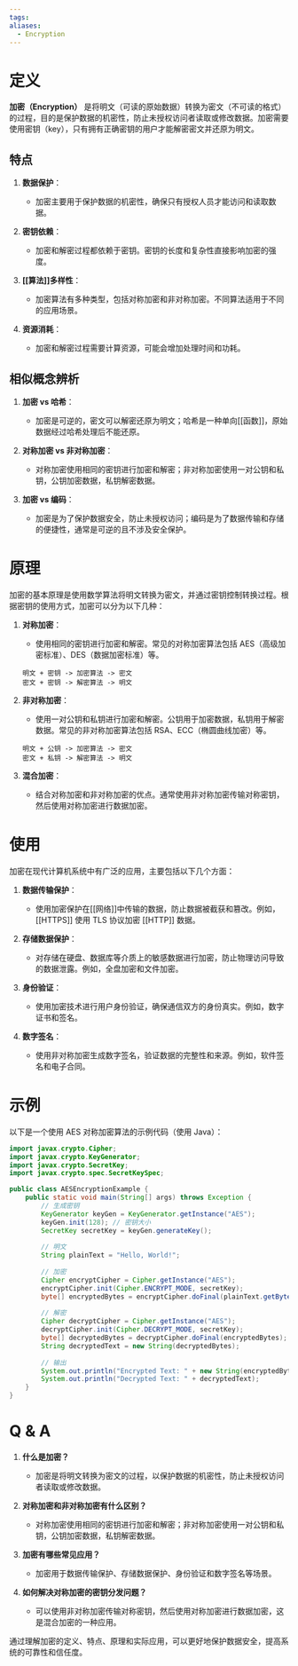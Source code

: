 ```yaml
---
tags: 
aliases:
  - Encryption
---
```


# 定义

**加密（Encryption）** 是将明文（可读的原始数据）转换为密文（不可读的格式）的过程，目的是保护数据的机密性，防止未授权访问者读取或修改数据。加密需要使用密钥（key），只有拥有正确密钥的用户才能解密密文并还原为明文。

## 特点

1. **数据保护**：
   - 加密主要用于保护数据的机密性，确保只有授权人员才能访问和读取数据。
   
2. **密钥依赖**：
   - 加密和解密过程都依赖于密钥。密钥的长度和复杂性直接影响加密的强度。

3. **[[算法]]多样性**：
   - 加密算法有多种类型，包括对称加密和非对称加密。不同算法适用于不同的应用场景。

4. **资源消耗**：
   - 加密和解密过程需要计算资源，可能会增加处理时间和功耗。

## 相似概念辨析

1. **加密 vs 哈希**：
   - 加密是可逆的，密文可以解密还原为明文；哈希是一种单向[[函数]]，原始数据经过哈希处理后不能还原。

2. **对称加密 vs 非对称加密**：
   - 对称加密使用相同的密钥进行加密和解密；非对称加密使用一对公钥和私钥，公钥加密数据，私钥解密数据。

3. **加密 vs 编码**：
   - 加密是为了保护数据安全，防止未授权访问；编码是为了数据传输和存储的便捷性，通常是可逆的且不涉及安全保护。

# 原理

加密的基本原理是使用数学算法将明文转换为密文，并通过密钥控制转换过程。根据密钥的使用方式，加密可以分为以下几种：

1. **对称加密**：
   - 使用相同的密钥进行加密和解密。常见的对称加密算法包括 AES（高级加密标准）、DES（数据加密标准）等。
   
   ```plaintext
   明文 + 密钥 -> 加密算法 -> 密文
   密文 + 密钥 -> 解密算法 -> 明文
   ```

2. **非对称加密**：
   - 使用一对公钥和私钥进行加密和解密。公钥用于加密数据，私钥用于解密数据。常见的非对称加密算法包括 RSA、ECC（椭圆曲线加密）等。
   
   ```plaintext
   明文 + 公钥 -> 加密算法 -> 密文
   密文 + 私钥 -> 解密算法 -> 明文
   ```

3. **混合加密**：
   - 结合对称加密和非对称加密的优点。通常使用非对称加密传输对称密钥，然后使用对称加密进行数据加密。

# 使用

加密在现代计算机系统中有广泛的应用，主要包括以下几个方面：

1. **数据传输保护**：
   - 使用加密保护在[[网络]]中传输的数据，防止数据被截获和篡改。例如，[[HTTPS]] 使用 TLS 协议加密 [[HTTP]] 数据。

2. **存储数据保护**：
   - 对存储在硬盘、数据库等介质上的敏感数据进行加密，防止物理访问导致的数据泄露。例如，全盘加密和文件加密。

3. **身份验证**：
   - 使用加密技术进行用户身份验证，确保通信双方的身份真实。例如，数字证书和签名。

4. **数字签名**：
   - 使用非对称加密生成数字签名，验证数据的完整性和来源。例如，软件签名和电子合同。

# 示例

以下是一个使用 AES 对称加密算法的示例代码（使用 Java）：

```java
import javax.crypto.Cipher;
import javax.crypto.KeyGenerator;
import javax.crypto.SecretKey;
import javax.crypto.spec.SecretKeySpec;

public class AESEncryptionExample {
    public static void main(String[] args) throws Exception {
        // 生成密钥
        KeyGenerator keyGen = KeyGenerator.getInstance("AES");
        keyGen.init(128); // 密钥大小
        SecretKey secretKey = keyGen.generateKey();
        
        // 明文
        String plainText = "Hello, World!";
        
        // 加密
        Cipher encryptCipher = Cipher.getInstance("AES");
        encryptCipher.init(Cipher.ENCRYPT_MODE, secretKey);
        byte[] encryptedBytes = encryptCipher.doFinal(plainText.getBytes());
        
        // 解密
        Cipher decryptCipher = Cipher.getInstance("AES");
        decryptCipher.init(Cipher.DECRYPT_MODE, secretKey);
        byte[] decryptedBytes = decryptCipher.doFinal(encryptedBytes);
        String decryptedText = new String(decryptedBytes);
        
        // 输出
        System.out.println("Encrypted Text: " + new String(encryptedBytes));
        System.out.println("Decrypted Text: " + decryptedText);
    }
}
```

# Q & A

1. **什么是加密？**
   - 加密是将明文转换为密文的过程，以保护数据的机密性，防止未授权访问者读取或修改数据。

2. **对称加密和非对称加密有什么区别？**
   - 对称加密使用相同的密钥进行加密和解密；非对称加密使用一对公钥和私钥，公钥加密数据，私钥解密数据。

3. **加密有哪些常见应用？**
   - 加密用于数据传输保护、存储数据保护、身份验证和数字签名等场景。

4. **如何解决对称加密的密钥分发问题？**
   - 可以使用非对称加密传输对称密钥，然后使用对称加密进行数据加密，这是混合加密的一种应用。

通过理解加密的定义、特点、原理和实际应用，可以更好地保护数据安全，提高系统的可靠性和信任度。